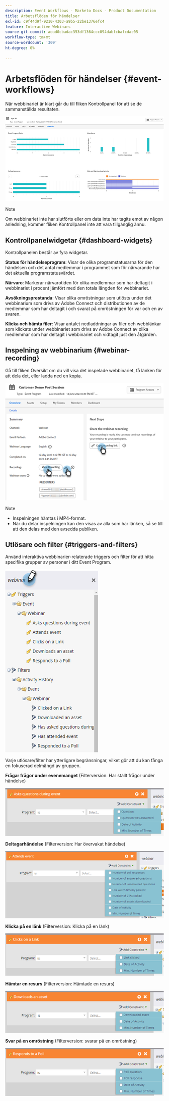 ```yaml
---
description: Event Workflows - Marketo Docs - Product Documentation
title: Arbetsflöden för händelser
exl-id: c9f44d9f-9210-4303-a9b5-22be1376efc4
feature: Interactive Webinars
source-git-commit: aead0cbadac353df1364ccc094dabfcbafcdac05
workflow-type: tm+mt
source-wordcount: '309'
ht-degree: 0%

---
```


# Arbetsflöden för händelser {#event-workflows}

När webbinariet är klart går du till fliken Kontrollpanel för att se de sammanställda resultaten.

![](assets/event-workflows-1.png)

>[!NOTE]
>
>Om webbinariet inte har slutförts eller om data inte har tagits emot av någon anledning, kommer fliken Kontrollpanel inte att vara tillgänglig ännu.

## Kontrollpanelwidgetar {#dashboard-widgets}

Kontrollpanelen består av fyra widgetar.

**Status för händelseprogram**: Visar de olika programstatusarna för den händelsen och det antal medlemmar i programmet som för närvarande har det aktuella programstatusvärdet.

**Närvaro**: Markerar närvarotiden för olika medlemmar som har deltagit i webbinariet i procent jämfört med den totala längden för webbinariet.

**Avsökningsprestanda**: Visar olika omröstningar som utlösts under det webbinarium som drivs av Adobe Connect och distributionen av de medlemmar som har deltagit i och svarat på omröstningen för var och en av svaren.

**Klicka och hämta filer**: Visar antalet nedladdningar av filer och webblänkar som klickats under webbinariet som drivs av Adobe Connect av olika medlemmar som har deltagit i webbinariet och vidtagit just den åtgärden.

## Inspelning av webbinarium {#webinar-recording}

Gå till fliken Översikt om du vill visa det inspelade webbinariet, få länken för att dela det, eller ladda ned en kopia.

![](assets/event-workflows-2.png)

>[!NOTE]
>
>* Inspelningen hämtas i MP4-format.
>* När du delar inspelningen kan den visas av alla som har länken, så se till att den delas med den avsedda publiken.

## Utlösare och filter {#triggers-and-filters}

Använd interaktiva webbinarier-relaterade triggers och filter för att hitta specifika grupper av personer i ditt Event Program.

![](assets/event-workflows-3.png)

Varje utlösare/filter har ytterligare begränsningar, vilket gör att du kan fånga en fokuserad delmängd av gruppen.

**Frågar frågor under evenemanget** (Filterversion: Har ställt frågor under händelse)

![](assets/event-workflows-4.png)

**Deltagarhändelse** (Filterversion: Har övervakat händelse)

![](assets/event-workflows-5.png)

**Klicka på en länk** (Filterversion: Klicka på en länk)

![](assets/event-workflows-6.png)

**Hämtar en resurs** (Filterversion: Hämtade en resurs)

![](assets/event-workflows-7.png)

**Svar på en omröstning** (Filterversion: svarar på en omröstning)

![](assets/event-workflows-8.png)
